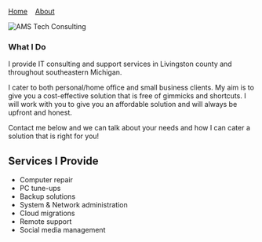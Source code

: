 [Home](/index.md)&nbsp;&nbsp;&nbsp;&nbsp;[About](/about.md)

![AMS Tech Consulting](./logo.jpg)

### What I Do

I provide IT consulting and support services in Livingston county and throughout southeastern Michigan.

I cater to both personal/home office and small business clients. My aim is to give you a cost-effective solution that is free of gimmicks and shortcuts. I will work with you to give you an affordable solution and will always be upfront and honest.

Contact me below and we can talk about your needs and how I can cater a solution that is right for you!

## Services I Provide

- Computer repair
- PC tune-ups
- Backup solutions
- System & Network administration
- Cloud migrations
- Remote support
- Social media management
